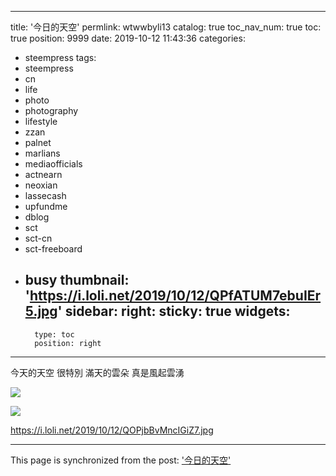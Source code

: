 
---
title: '今日的天空'
permlink: wtwwbyli13
catalog: true
toc_nav_num: true
toc: true
position: 9999
date: 2019-10-12 11:43:36
categories:
- steempress
tags:
- steempress
- cn
- life
- photo
- photography
- lifestyle
- zzan
- palnet
- marlians
- mediaofficials
- actnearn
- neoxian
- lassecash
- upfundme
- dblog
- sct
- sct-cn
- sct-freeboard
- busy
thumbnail: 'https://i.loli.net/2019/10/12/QPfATUM7ebuIEr5.jpg'
sidebar:
    right:
        sticky: true
widgets:
    -
        type: toc
        position: right
---


今天的天空
很特別
滿天的雲朵
真是風起雲湧

![](https://i.loli.net/2019/10/12/QPfATUM7ebuIEr5.jpg)


![](https://i.loli.net/2019/10/12/4wxdocnZKUN3keq.jpg)


https://i.loli.net/2019/10/12/QOPjbBvMncIGiZ7.jpg

- - -

This page is synchronized from the post: ['今日的天空'](https://steemit.com/@sunai/wtwwbyli13)
